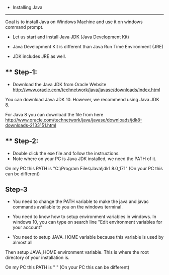 * Installing Java
--------------------
Goal is to install Java on Windows Machine and use it on windows command prompt.

* Let us start and install Java JDK (Java Development Kit)
* Java Development Kit is different than Java Run Time Environment (JRE)

* JDK includes JRE as well.


** Step-1:
-----------

* Download the Java JDK from Oracle Website
http://www.oracle.com/technetwork/java/javase/downloads/index.html

You can download Java JDK 10.
However, we recommend using Java JDK 8.

For Java 8 you can download the file from here
http://www.oracle.com/technetwork/java/javase/downloads/jdk8-downloads-2133151.html

** Step-2:
-----------

* Double click the exe file and follow the instructions.
* Note where on your PC is Java JDK installed, we need the PATH of it.

On my PC this PATH is "C:\Program Files\Java\jdk1.8.0_171"
(On your PC this can be different)

Step-3
----------
* You need to change the PATH variable to make the java and javac commands
available to you on the windows terminal.

* You need to know how to setup environment variables in windows.
In windows 10, you can type on search line
"Edit environment variables for your account"

* You need to setup JAVA_HOME variable because this variable is used by almost all

Then setup JAVA_HOME environment variable. This is where the root directory
of your installation is.

On my PC this PATH is " "
(On your PC this can be different)
